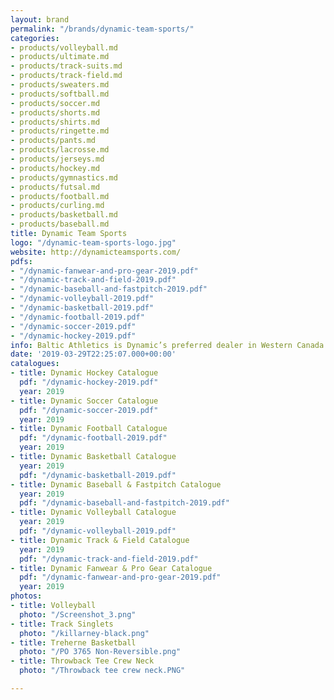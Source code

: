```yaml
---
layout: brand
permalink: "/brands/dynamic-team-sports/"
categories:
- products/volleyball.md
- products/ultimate.md
- products/track-suits.md
- products/track-field.md
- products/sweaters.md
- products/softball.md
- products/soccer.md
- products/shorts.md
- products/shirts.md
- products/ringette.md
- products/pants.md
- products/lacrosse.md
- products/jerseys.md
- products/hockey.md
- products/gymnastics.md
- products/futsal.md
- products/football.md
- products/curling.md
- products/basketball.md
- products/baseball.md
title: Dynamic Team Sports
logo: "/dynamic-team-sports-logo.jpg"
website: http://dynamicteamsports.com/
pdfs:
- "/dynamic-fanwear-and-pro-gear-2019.pdf"
- "/dynamic-track-and-field-2019.pdf"
- "/dynamic-baseball-and-fastpitch-2019.pdf"
- "/dynamic-volleyball-2019.pdf"
- "/dynamic-basketball-2019.pdf"
- "/dynamic-football-2019.pdf"
- "/dynamic-soccer-2019.pdf"
- "/dynamic-hockey-2019.pdf"
info: Baltic Athletics is Dynamic’s preferred dealer in Western Canada
date: '2019-03-29T22:25:07.000+00:00'
catalogues:
- title: Dynamic Hockey Catalogue
  pdf: "/dynamic-hockey-2019.pdf"
  year: 2019
- title: Dynamic Soccer Catalogue
  pdf: "/dynamic-soccer-2019.pdf"
  year: 2019
- title: Dynamic Football Catalogue
  pdf: "/dynamic-football-2019.pdf"
  year: 2019
- title: Dynamic Basketball Catalogue
  year: 2019
  pdf: "/dynamic-basketball-2019.pdf"
- title: Dynamic Baseball & Fastpitch Catalogue
  year: 2019
  pdf: "/dynamic-baseball-and-fastpitch-2019.pdf"
- title: Dynamic Volleyball Catalogue
  year: 2019
  pdf: "/dynamic-volleyball-2019.pdf"
- title: Dynamic Track & Field Catalogue
  year: 2019
  pdf: "/dynamic-track-and-field-2019.pdf"
- title: Dynamic Fanwear & Pro Gear Catalogue
  pdf: "/dynamic-fanwear-and-pro-gear-2019.pdf"
  year: 2019
photos:
- title: Volleyball
  photo: "/Screenshot_3.png"
- title: Track Singlets
  photo: "/killarney-black.png"
- title: Treherne Basketball
  photo: "/PO 3765 Non-Reversible.png"
- title: Throwback Tee Crew Neck
  photo: "/Throwback tee crew neck.PNG"

---
```

